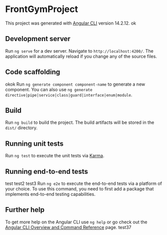 # FrontGymProject

This project was generated with [Angular CLI](https://github.com/angular/angular-cli) version 14.2.12.
ok
## Development server

Run `ng serve` for a dev server. Navigate to `http://localhost:4200/`. The application will automatically reload if you change any of the source files.

## Code scaffolding
   okok
Run `ng generate component component-name` to generate a new component. You can also use `ng generate directive|pipe|service|class|guard|interface|enum|module`.

## Build

Run `ng build` to build the project. The build artifacts will be stored in the `dist/` directory.

## Running unit tests

Run `ng test` to execute the unit tests via [Karma](https://karma-runner.github.io).

## Running end-to-end tests
test
test2
test3
Run `ng e2e` to execute the end-to-end tests via a platform of your choice. To use this command, you need to first add a package that implements end-to-end testing capabilities.

## Further help

To get more help on the Angular CLI use `ng help` or go check out the [Angular CLI Overview and Command Reference](https://angular.io/cli) page.
test37
